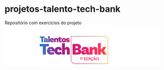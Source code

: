 # projetos-talento-tech-bank
Repositório com exercícios do projeto
<img src="https://github.com/aremartins/projetos-talent-tech-bank/blob/main/Sem%20t%C3%ADtulo.jpg">
